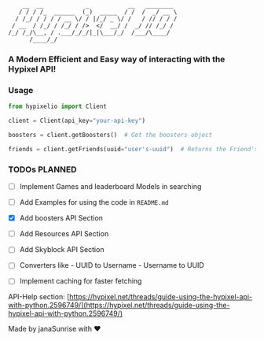 ```
    __  __            _           __   ________ 
   / / / /_  ______  (_)  _____  / /  /  _/ __ \
  / /_/ / / / / __ \/ / |/_/ _ \/ /   / // / / /
 / __  / /_/ / /_/ / />  </  __/ /  _/ // /_/ / 
/_/ /_/\__, / .___/_/_/|_|\___/_/  /___/\____/  
      /____/_/                                  
```

### A Modern Efficient and Easy way of interacting with the Hypixel API!

### Usage

```python
from hypixelio import Client

client = Client(api_key="your-api-key")

boosters = client.getBoosters()  # Get the boosters object

friends = client.getFriends(uuid="user's-uuid")  # Returns the Friend's object
```

### TODOs PLANNED

- [ ] Implement Games and leaderboard Models in searching
- [ ] Add Examples for using the code in `README.md`
- [x] Add boosters API Section
- [ ] Add Resources API Section
- [ ] Add Skyblock API Section
- [ ] Converters like
      - UUID to Username
      - Username to UUID
- [ ] Implement caching for faster fetching


API-Help section: [https://hypixel.net/threads/guide-using-the-hypixel-api-with-python.2596749/](https://hypixel.net/threads/guide-using-the-hypixel-api-with-python.2596749/)

Made by janaSunrise with ❤
